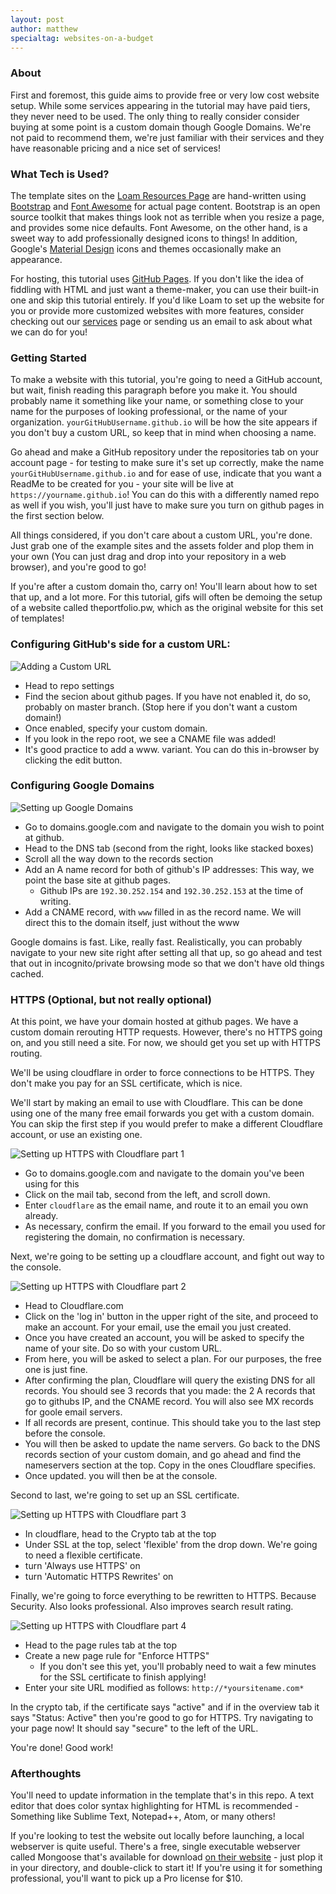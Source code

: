 ```yaml
---
layout: post
author: matthew
specialtag: websites-on-a-budget
---
```


### About

First and foremost, this guide aims to provide free or very low cost website setup. While some services appearing in the tutorial may have paid tiers, they never need to be used. The only thing to really consider consider buying at some point is a custom domain though Google Domains. We're not paid to recommend them, we're just familiar with their services and they have reasonable pricing and a nice set of services!

### What Tech is Used?

The template sites on the [Loam Resources Page](https://loam.net/resources) are hand-written using [Bootstrap](https://getbootstrap.com) and [Font Awesome](https://fontawesome.com) for actual page content. Bootstrap is an open source toolkit that makes things look not as terrible when you resize a page, and provides some nice defaults. Font Awesome, on the other hand, is a sweet way to add professionally designed icons to things! In addition, Google's [Material Design](material.io/design/) icons and themes occasionally make an appearance.

For hosting, this tutorial uses [GitHub Pages](https://pages.github.com). If you don't like the idea of fiddling with HTML and just want a theme-maker, you can use their built-in one and skip this tutorial entirely. If you'd like Loam to set up the website for you or provide more customized websites with more features, consider checking out our [services](https://loam.net/services) page or sending us an email to ask about what we can do for you!

### Getting Started

To make a website with this tutorial, you're going to need a GitHub account, but wait, finish reading this paragraph before you make it. You should probably name it something like your name, or something close to your name for the purposes of looking professional, or the name of your organization. `yourGitHubUsername.github.io` will be how the site appears if you don't buy a custom URL, so keep that in mind when choosing a name.

Go ahead and make a GitHub repository under the repositories tab on your account page - for testing to make sure it's set up correctly, make the name `yourGitHubUsername.github.io` and for ease of use, indicate that you want a ReadMe to be created for you - your site will be live at `https://yourname.github.io`! You can do this with a differently named repo as well if you wish, you'll just have to make sure you turn on github pages in the first section below.

All things considered, if you don't care about a custom URL, you're done. Just grab one of the example sites and the assets folder and plop them in your own (You can just drag and drop into your repository in a web browser), and you're good to go!

If you're after a custom domain tho, carry on! You'll learn about how to set that up, and a lot more. For this tutorial, gifs will often be demoing the setup of a website called theportfolio.pw, which as the original website for this set of templates!



### Configuring GitHub's side for a custom URL:

![Adding a Custom URL](https://i.imgur.com/NZlhA6a.gif)
[<br/><i class="fas fa-expand-arrows-alt"></i>](https://i.imgur.com/NZlhA6a.gif)

- Head to repo settings
- Find the secion about github pages. If you have not enabled it, do so, probably on master branch. (Stop here if you don't want a custom domain!)
- Once enabled, specify your custom domain. 
- If you look in the repo root, we see a CNAME file was added!
- It's good practice to add a www.<sitename> variant. You can do this in-browser by clicking the edit button.



### Configuring Google Domains

![Setting up Google Domains](https://i.imgur.com/Nn929du.gif)
[<br/><i class="fas fa-expand-arrows-alt"></i>](https://i.imgur.com/Nn929du.gif)

- Go to domains.google.com and navigate to the domain you wish to point at github.
- Head to the DNS tab (second from the right, looks like stacked boxes)
- Scroll all the way down to the records section
- Add an A name record for both of github's IP addresses: This way, we point the base site at github pages.
  - Github IPs are `192.30.252.154` and `192.30.252.153` at the time of writing.
- Add a CNAME record, with `www` filled in as the record name. We will direct this to the domain itself, just without the www

Google domains is fast. Like, really fast. Realistically, you can probably navigate to your new site right after setting all that up, so go ahead and test that out in incognito/private browsing mode so that we don't have old things cached.



### HTTPS (Optional, but not really optional)

At this point, we have your domain hosted at github pages. We have a custom domain rerouting HTTP requests.
However, there's no HTTPS going on, and you still need a site. For now, we should get you set up with HTTPS routing.

We'll be using cloudflare in order to force connections to be HTTPS. They don't make you pay for an SSL certificate, which is nice.

We'll start by making an email to use with Cloudflare. This can be done using one of the many free email forwards you get with a custom domain. You can skip the first step if you would prefer to make a different Cloudflare account, or use an existing one.


![Setting up HTTPS with Cloudflare part 1](https://i.imgur.com/eFmyvsb.gif)
[<br/><i class="fas fa-expand-arrows-alt"></i>](https://i.imgur.com/eFmyvsb.gif)

- Go to domains.google.com and navigate to the domain you've been using for this
- Click on the mail tab, second from the left, and scroll down. 
- Enter `cloudflare` as the email name, and route it to an email you own already. 
- As necessary, confirm the email. If you forward to the email you used for registering the domain, no confirmation is necessary.


Next, we're going to be setting up a cloudflare account, and fight out way to the console.


![Setting up HTTPS with Cloudflare part 2](https://i.imgur.com/uNvyr7k.gif)
[<br/><i class="fas fa-expand-arrows-alt"></i>](https://i.imgur.com/uNvyr7k.gif)

- Head to Cloudflare.com
- Click on the 'log in' button in the upper right of the site, and proceed to make an account. For your email, use the email you just created.
- Once you have created an account, you will be asked to specify the name of your site. Do so with your custom URL.
- From here, you will be asked to select a plan. For our purposes, the free one is just fine. 
- After confirming the plan, Cloudflare will query the existing DNS for all records. You should see 3 records that you made: the 2 A records that go to githubs IP, and the CNAME record. You will also see MX records for goole email servers. 
- If all records are present, continue. This should take you to the last step before the console.
- You will then be asked to update the name servers. Go back to the DNS records section of your custom domain, and go ahead and find the nameservers section at the top. Copy in the ones Cloudflare specifies.
- Once updated. you will then be at the console.

Second to last, we're going to set up an SSL certificate.


![Setting up HTTPS with Cloudflare part 3](https://i.imgur.com/8eG7flT.gif)
[<br/><i class="fas fa-expand-arrows-alt"></i>](https://i.imgur.com/8eG7flT.gif)

- In cloudflare, head to the Crypto tab at the top
- Under SSL at the top, select 'flexible' from the drop down. We're going to need a flexible certificate. 
- turn 'Always use HTTPS' on
- turn 'Automatic HTTPS Rewrites' on

Finally, we're going to force everything to be rewritten to HTTPS. Because Security. Also looks professional. Also improves search result rating.


![Setting up HTTPS with Cloudflare part 4](https://i.imgur.com/cX9Jsyz.gif)
[<br/><i class="fas fa-expand-arrows-alt"></i>](https://i.imgur.com/cX9Jsyz.gif)

- Head to the page rules tab at the top
- Create a new page rule for "Enforce HTTPS"
	- If you don't see this yet, you'll probably need to wait a few minutes for the SSL certificate to finish applying!
- Enter your site URL modified as follows: `http://*yoursitename.com*`

In the crypto tab, if the certificate says "active" and if in the overview tab it says "Status: Active" then you're good to go for HTTPS. Try navigating to your page now! It should say "secure" to the left of the URL.

You're done! Good work!



### Afterthoughts

You'll need to update information in the template that's in this repo. A text editor that does color syntax highlighting for HTML is recommended - Something like Sublime Text, Notepad++, Atom, or many others!

If you're looking to test the website out locally before launching, a local webserver is quite useful. There's a free, single executable webserver called Mongoose that's available for download [on their website](https://cesanta.com/binary.html) - just plop it in your directory, and double-click to start it! If you're using it for something professional, you'll want to pick up a Pro license for $10.



